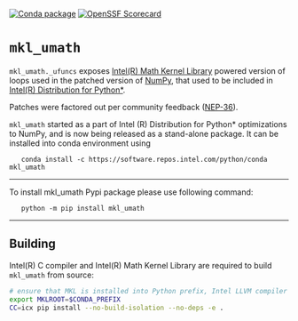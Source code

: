 [![Conda package](https://github.com/IntelPython/mkl_umath/actions/workflows/conda-package.yml/badge.svg)](https://github.com/IntelPython/mkl_umath/actions/workflows/conda-package.yml)
[![OpenSSF Scorecard](https://api.securityscorecards.dev/projects/github.com/IntelPython/mkl_umath/badge)](https://securityscorecards.dev/viewer/?uri=github.com/IntelPython/mkl_umath)

# `mkl_umath`

`mkl_umath._ufuncs` exposes [Intel(R) Math Kernel Library](https://www.intel.com/content/www/us/en/developer/tools/oneapi/onemkl.html)
powered version of loops used in the patched version of [NumPy](https://numpy.org), that used to be included in
[Intel(R) Distribution for Python*](https://www.intel.com/content/www/us/en/developer/tools/oneapi/distribution-for-python.html).

Patches were factored out per community feedback ([NEP-36](https://numpy.org/neps/nep-0036-fair-play.html)).

`mkl_umath` started as a part of Intel (R) Distribution for Python* optimizations to NumPy, and is now being released 
as a stand-alone package. It can be installed into conda environment using 

```
   conda install -c https://software.repos.intel.com/python/conda mkl_umath
```

---

To install mkl_umath Pypi package please use following command:

```
   python -m pip install mkl_umath
```

---

## Building

Intel(R) C compiler and Intel(R) Math Kernel Library are required to build `mkl_umath` from source:

```sh
# ensure that MKL is installed into Python prefix, Intel LLVM compiler is activated
export MKLROOT=$CONDA_PREFIX
CC=icx pip install --no-build-isolation --no-deps -e .
```
